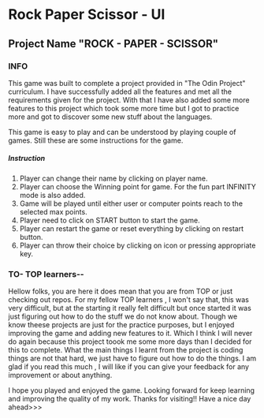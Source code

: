 # Rock Paper Scissor - UI

## Project Name "ROCK - PAPER - SCISSOR"

### INFO
<p>This game was built to complete a project provided in "The Odin Project" curriculum. I have successfully added all the features and met all the requirements given for the project. With that I have also added some more features to this project which took some more time but I got to practice more and got to discover some new stuff about the languages. </p>
<p>This game is easy to play and can be understood by playing couple of games. Still these are some instructions for the game.</p>

##### Instruction
1. Player can change their name by clicking on player name.
2. Player can choose the Winning point for game. For the fun part INFINITY mode is also added. 
3. Game will be played until either user or computer points reach to the selected max points.
4. Player need to click on START button to start the game.
5. Player can restart the game or reset everything by clicking on restart button.
6. Player can throw their choice by clicking on icon or pressing appropriate key.

### TO- TOP learners--
<p>Hellow folks, you are here it does mean that you are from TOP or just checking out repos. For my fellow TOP learners , I won't say that, this was very difficult, but at the starting it really felt difficult but once started it was just figuring out how to do the stuff we do not know about. Though we know theese projects are just for the practice purposes, but I enjoyed improving the game and adding new features to it. Which I think I will never do again because this project toook me some more days than I decided for this to complete. What the main things I learnt from the project is coding things are not that hard, we just have to figure out how to do the things. I am glad if you read this much , I will like if you can give your feedback for any improvement or about anything. 

I hope you played and enjoyed the game. Looking forward for keep learning and improving the quality of my work. Thanks for visiting!! Have a nice day ahead>>>